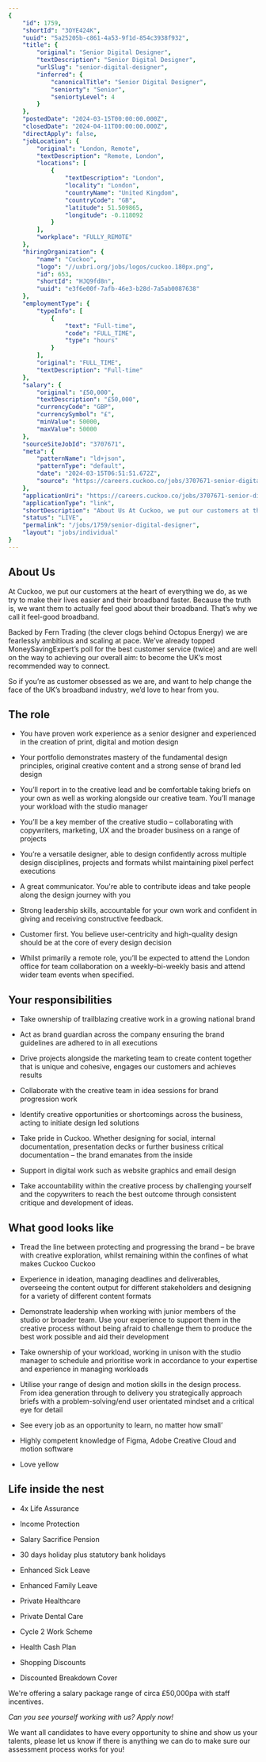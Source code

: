 ```yaml
---
{
	"id": 1759,
	"shortId": "3OYE424K",
	"uuid": "5a25205b-c861-4a53-9f1d-854c3938f932",
	"title": {
		"original": "Senior Digital Designer",
		"textDescription": "Senior Digital Designer",
		"urlSlug": "senior-digital-designer",
		"inferred": {
			"canonicalTitle": "Senior Digital Designer",
			"seniorty": "Senior",
			"seniortyLevel": 4
		}
	},
	"postedDate": "2024-03-15T00:00:00.000Z",
	"closedDate": "2024-04-11T00:00:00.000Z",
	"directApply": false,
	"jobLocation": {
		"original": "London, Remote",
		"textDescription": "Remote, London",
		"locations": [
			{
				"textDescription": "London",
				"locality": "London",
				"countryName": "United Kingdom",
				"countryCode": "GB",
				"latitude": 51.509865,
				"longitude": -0.118092
			}
		],
		"workplace": "FULLY_REMOTE"
	},
	"hiringOrganization": {
		"name": "Cuckoo",
		"logo": "//uxbri.org/jobs/logos/cuckoo.180px.png",
		"id": 653,
		"shortId": "HJQ9fd8n",
		"uuid": "e3f6e00f-7afb-46e3-b28d-7a5ab0087638"
	},
	"employmentType": {
		"typeInfo": [
			{
				"text": "Full-time",
				"code": "FULL_TIME",
				"type": "hours"
			}
		],
		"original": "FULL_TIME",
		"textDescription": "Full-time"
	},
	"salary": {
		"original": "£50,000",
		"textDescription": "£50,000",
		"currencyCode": "GBP",
		"currencySymbol": "£",
		"minValue": 50000,
		"maxValue": 50000
	},
	"sourceSiteJobId": "3707671",
	"meta": {
		"patternName": "ld+json",
		"patternType": "default",
		"date": "2024-03-15T06:51:51.672Z",
		"source": "https://careers.cuckoo.co/jobs/3707671-senior-digital-designer?ittk=LXCL7WOT9O"
	},
	"applicationUri": "https://careers.cuckoo.co/jobs/3707671-senior-digital-designer?ittk=LXCL7WOT9O",
	"applicationType": "link",
	"shortDescription": "About Us At Cuckoo, we put our customers at the heart of everything we do, as we try to make their lives easier and their broadband faster. Because the truth is, we want them to actually feel good",
	"status": "LIVE",
	"permalink": "/jobs/1759/senior-digital-designer",
	"layout": "jobs/individual"
}
---
```

<h2>About Us</h2><p>At Cuckoo, we put our customers at the heart of everything we do, as we try to make their lives easier and their broadband faster. Because the truth is, we want them to actually feel good about their broadband. That’s why we call it feel-good broadband.</p><p>Backed by Fern Trading (the clever clogs behind Octopus Energy) we are fearlessly ambitious and scaling at pace. We’ve already topped MoneySavingExpert’s poll for the best customer service (twice) and are well on the way to achieving our overall aim: to become the UK’s most recommended way to connect.</p><p>So if you’re as customer obsessed as we are, and want to help change the face of the UK’s broadband industry, we’d love to hear from you.</p><h2>The role</h2><ul><li><p>You have proven work experience as a senior designer and experienced in the creation of print, digital and motion design</p></li><li><p>Your portfolio demonstrates mastery of the fundamental design principles, original creative content and a strong sense of brand led design</p></li><li><p>You’ll report in to the creative lead and be comfortable taking briefs on your own as well as working alongside our creative team. You’ll manage your workload with the studio manager</p></li><li><p>You’ll be a key member of the creative studio – collaborating with copywriters, marketing, UX and the broader business on a range of projects</p></li><li><p>You’re a versatile designer, able to design confidently across multiple design disciplines, projects and formats whilst maintaining pixel perfect executions</p></li><li><p>A great communicator. You're able to contribute ideas and take people along the design journey with you</p></li><li><p>Strong leadership skills, accountable for your own work and confident in giving and receiving constructive feedback.</p></li><li><p>Customer first. You believe user-centricity and high-quality design should be at the core of every design decision</p></li><li><p>Whilst primarily a remote role, you’ll be expected to attend the London office for team collaboration on a weekly–bi-weekly basis and attend wider team events when specified.</p></li></ul><h2>Your responsibilities</h2><ul><li><p>Take ownership of trailblazing creative work in a growing national brand</p></li><li><p>Act as brand guardian across the company ensuring the brand guidelines are adhered to in all executions</p></li><li><p>Drive projects alongside the marketing team to create content together that is unique and cohesive, engages our customers and achieves results</p></li><li><p>Collaborate with the creative team in idea sessions for brand progression work</p></li><li><p>Identify creative opportunities or shortcomings across the business, acting to initiate design led solutions</p></li><li><p>Take pride in Cuckoo. Whether designing for social, internal documentation, presentation decks or further business critical documentation – the brand emanates from the inside</p></li><li><p>Support in digital work such as website graphics and email design</p></li><li><p>Take accountability within the creative process by challenging yourself and the copywriters to reach the best outcome through consistent critique and development of ideas.</p></li></ul><h2>What good looks like</h2><ul><li><p>Tread the line between protecting and progressing the brand – be brave with creative exploration, whilst remaining within the confines of what makes Cuckoo Cuckoo</p></li><li><p>Experience in ideation, managing deadlines and deliverables, overseeing the content output for different stakeholders and designing for a variety of different content formats</p></li><li><p>Demonstrate leadership when working with junior members of the studio or broader team. Use your experience to support them in the creative process without being afraid to challenge them to produce the best work possible and aid their development</p></li><li><p>Take ownership of your workload, working in unison with the studio manager to schedule and prioritise work in accordance to your expertise and experience in managing workloads</p></li><li><p>Utilise your range of design and motion skills in the design process. From idea generation through to delivery you strategically approach briefs with a problem-solving/end user orientated mindset and a critical eye for detail</p></li><li><p>See every job as an opportunity to learn, no matter how small’</p></li><li><p>Highly competent knowledge of Figma, Adobe Creative Cloud and motion software</p></li><li><p>Love yellow</p></li></ul><h2>Life inside the nest</h2><ul><li><p>4x Life Assurance</p></li><li><p>Income Protection</p></li><li><p>Salary Sacrifice Pension</p></li><li><p>30 days holiday plus statutory bank holidays</p></li><li><p>Enhanced Sick Leave</p></li><li><p>Enhanced Family Leave</p></li><li><p>Private Healthcare</p></li><li><p>Private Dental Care</p></li><li><p>Cycle 2 Work Scheme</p></li><li><p>Health Cash Plan&nbsp;</p></li><li><p>Shopping Discounts</p></li><li><p>Discounted Breakdown Cover</p></li></ul><p>We're offering a salary package range of circa £50,000pa with staff incentives.</p><p><em>Can you see yourself working with us? Apply now!</em></p><p>We want all candidates to have every opportunity to shine and show us your talents, please let us know if there is anything we can do to make sure our assessment process works for you!</p><p>&nbsp;</p><p>&nbsp;</p>
